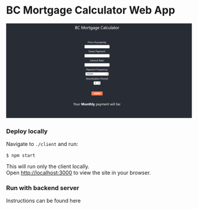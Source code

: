 # BC Mortgage Calculator Web App
![site](image-1.png)

### Deploy locally
Navigate to `./client` and run:

```
$ npm start
```

This will run only the client locally.\
Open [http://localhost:3000](http://localhost:3000) to view the site in your browser.

### Run with backend server
Instructions can be found here 